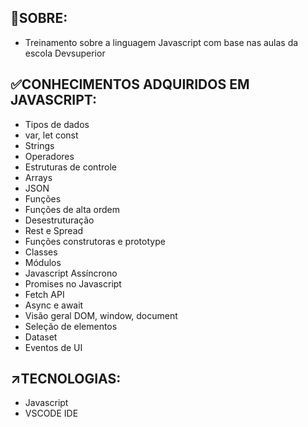 ## 🎯SOBRE:
- Treinamento sobre a linguagem Javascript com base nas aulas da escola Devsuperior

## ✅CONHECIMENTOS ADQUIRIDOS EM JAVASCRIPT:
- Tipos de dados
- var, let const
- Strings
- Operadores
- Estruturas de controle
- Arrays
- JSON
- Funções
- Funções de alta ordem
- Desestruturação
- Rest e Spread
- Funções construtoras e prototype
- Classes
- Módulos
- Javascript Assíncrono
- Promises no Javascript
- Fetch API
- Async e await
- Visão geral DOM, window, document
- Seleção de elementos
- Dataset
- Eventos de UI

## ↗️TECNOLOGIAS: 
- Javascript
- VSCODE IDE
